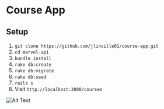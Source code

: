 # Course App

## Setup

1. `git clone https://github.com/jlinville01/course-app.git`
2. `cd marvel-api`
3. `bundle install`
4. `rake db:create`
5. `rake db:migrate`
6. `rake db:seed`
7. `rails s`
8. Visit `http://localhost:3000/courses`

![Alt Text](https://media.giphy.com/media/3o7TKSwUl5DyTynXY4/giphy.gif)
